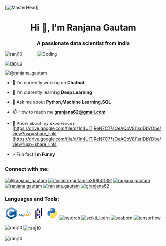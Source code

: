 [![MasterHead](https://digitalsenior.sg/wp-content/uploads/2021/10/analytics.jpg)]
<h1 align="center">Hi 👋, I'm Ranjana Gautam</h1>
<h3 align="center">A passionate data scientist from India</h3>
<img align="right" alt="Coding" width="400" src="https://rentechassets.s3.amazonaws.com/common_files/swipecart/Blog/datascience.gif">


<p align="left"> <img src="https://komarev.com/ghpvc/?username=ranj10&label=Profile%20views&color=0e75b6&style=flat" alt="ranj10" /> </p>

<p align="left"> <a href="https://github.com/ryo-ma/github-profile-trophy"><img src="https://github-profile-trophy.vercel.app/?username=ranj10" alt="ranj10" /></a> </p>

<p align="left"> <a href="https://twitter.com/@ranjana_gautam" target="blank"><img src="https://img.shields.io/twitter/follow/@ranjana_gautam?logo=twitter&style=for-the-badge" alt="@ranjana_gautam" /></a> </p>

- 🔭 I’m currently working on **Chatbot**

- 🌱 I’m currently learning **Deep Learning**

- 💬 Ask me about **Python,Machine Learning,SQL**

- 📫 How to reach me **granjana62@gmail.com**

- 📄 Know about my experiences [https://drive.google.com/file/d/1n4UITjReN7C77sOeAQoV8I1sriDbYDbe/view?usp=share_link](https://drive.google.com/file/d/1n4UITjReN7C77sOeAQoV8I1sriDbYDbe/view?usp=share_link)

- ⚡ Fun fact **I m Funny**

<h3 align="left">Connect with me:</h3>
<p align="left">
<a href="https://twitter.com/ranjana_gautam" target="blank"><img align="center" src="https://raw.githubusercontent.com/rahuldkjain/github-profile-readme-generator/master/src/images/icons/Social/twitter.svg" alt="@ranjana_gautam" height="30" width="40" /></a>
<a href="https://linkedin.com/in/ranjana-gautam-5398b0138/" target="blank"><img align="center" src="https://raw.githubusercontent.com/rahuldkjain/github-profile-readme-generator/master/src/images/icons/Social/linked-in-alt.svg" alt="ranjana-gautam-5398b0138/" height="30" width="40" /></a>
<a href="https://kaggle.com/ranjana gautam" target="blank"><img align="center" src="https://raw.githubusercontent.com/rahuldkjain/github-profile-readme-generator/master/src/images/icons/Social/kaggle.svg" alt="ranjana gautam" height="30" width="40" /></a>
<a href="https://fb.com/ranjana gautam" target="blank"><img align="center" src="https://raw.githubusercontent.com/rahuldkjain/github-profile-readme-generator/master/src/images/icons/Social/facebook.svg" alt="ranjana gautam" height="30" width="40" /></a>
<a href="https://instagram.com/ranjana.gautam" target="blank"><img align="center" src="https://raw.githubusercontent.com/rahuldkjain/github-profile-readme-generator/master/src/images/icons/Social/instagram.svg" alt="ranjana.gautam" height="30" width="40" /></a>
<a href="https://www.hackerrank.com/granjana62" target="blank"><img align="center" src="https://raw.githubusercontent.com/rahuldkjain/github-profile-readme-generator/master/src/images/icons/Social/hackerrank.svg" alt="granjana62" height="30" width="40" /></a>
</p>

<h3 align="left">Languages and Tools:</h3>
<p align="left"> <a href="https://www.cprogramming.com/" target="_blank" rel="noreferrer"> <img src="https://raw.githubusercontent.com/devicons/devicon/master/icons/c/c-original.svg" alt="c" width="40" height="40"/> </a> <a href="https://www.mysql.com/" target="_blank" rel="noreferrer"> <img src="https://raw.githubusercontent.com/devicons/devicon/master/icons/mysql/mysql-original-wordmark.svg" alt="mysql" width="40" height="40"/> </a> <a href="https://pandas.pydata.org/" target="_blank" rel="noreferrer"> <img src="https://raw.githubusercontent.com/devicons/devicon/2ae2a900d2f041da66e950e4d48052658d850630/icons/pandas/pandas-original.svg" alt="pandas" width="40" height="40"/> </a> <a href="https://www.python.org" target="_blank" rel="noreferrer"> <img src="https://raw.githubusercontent.com/devicons/devicon/master/icons/python/python-original.svg" alt="python" width="40" height="40"/> </a> <a href="https://pytorch.org/" target="_blank" rel="noreferrer"> <img src="https://www.vectorlogo.zone/logos/pytorch/pytorch-icon.svg" alt="pytorch" width="40" height="40"/> </a> <a href="https://scikit-learn.org/" target="_blank" rel="noreferrer"> <img src="https://upload.wikimedia.org/wikipedia/commons/0/05/Scikit_learn_logo_small.svg" alt="scikit_learn" width="40" height="40"/> </a> <a href="https://seaborn.pydata.org/" target="_blank" rel="noreferrer"> <img src="https://seaborn.pydata.org/_images/logo-mark-lightbg.svg" alt="seaborn" width="40" height="40"/> </a> <a href="https://www.tensorflow.org" target="_blank" rel="noreferrer"> <img src="https://www.vectorlogo.zone/logos/tensorflow/tensorflow-icon.svg" alt="tensorflow" width="40" height="40"/> </a> </p>

<p><img align="left" src="https://github-readme-stats.vercel.app/api/top-langs?username=ranj10&show_icons=true&locale=en&layout=compact" alt="ranj10" /></p>

<p>&nbsp;<img align="center" src="https://github-readme-stats.vercel.app/api?username=ranj10&show_icons=true&locale=en" alt="ranj10" /></p>

<p><img align="center" src="https://github-readme-streak-stats.herokuapp.com/?user=ranj10&" alt="ranj10" /></p>
